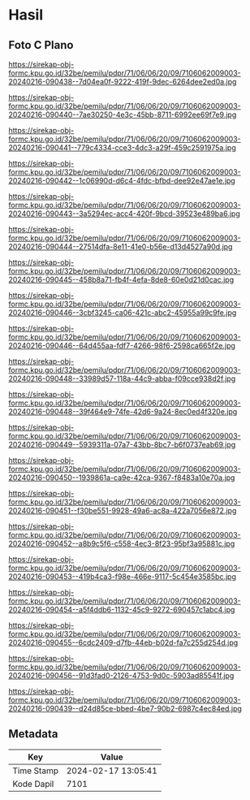 # Hasil

## Foto C Plano

https://sirekap-obj-formc.kpu.go.id/32be/pemilu/pdpr/71/06/06/20/09/7106062009003-20240216-090438--7d04ea0f-9222-419f-9dec-6264dee2ed0a.jpg

https://sirekap-obj-formc.kpu.go.id/32be/pemilu/pdpr/71/06/06/20/09/7106062009003-20240216-090440--7ae30250-4e3c-45bb-8711-6992ee69f7e9.jpg

https://sirekap-obj-formc.kpu.go.id/32be/pemilu/pdpr/71/06/06/20/09/7106062009003-20240216-090441--779c4334-cce3-4dc3-a29f-459c2591975a.jpg

https://sirekap-obj-formc.kpu.go.id/32be/pemilu/pdpr/71/06/06/20/09/7106062009003-20240216-090442--1c06990d-d6c4-4fdc-bfbd-dee92e47ae1e.jpg

https://sirekap-obj-formc.kpu.go.id/32be/pemilu/pdpr/71/06/06/20/09/7106062009003-20240216-090443--3a5294ec-acc4-420f-9bcd-39523e489ba6.jpg

https://sirekap-obj-formc.kpu.go.id/32be/pemilu/pdpr/71/06/06/20/09/7106062009003-20240216-090444--27514dfa-8e11-41e0-b56e-d13d4527a90d.jpg

https://sirekap-obj-formc.kpu.go.id/32be/pemilu/pdpr/71/06/06/20/09/7106062009003-20240216-090445--458b8a71-fb4f-4efa-8de8-60e0d21d0cac.jpg

https://sirekap-obj-formc.kpu.go.id/32be/pemilu/pdpr/71/06/06/20/09/7106062009003-20240216-090446--3cbf3245-ca06-421c-abc2-45955a99c9fe.jpg

https://sirekap-obj-formc.kpu.go.id/32be/pemilu/pdpr/71/06/06/20/09/7106062009003-20240216-090446--64d455aa-fdf7-4266-98f6-2598ca665f2e.jpg

https://sirekap-obj-formc.kpu.go.id/32be/pemilu/pdpr/71/06/06/20/09/7106062009003-20240216-090448--33989d57-118a-44c9-abba-f09cce938d2f.jpg

https://sirekap-obj-formc.kpu.go.id/32be/pemilu/pdpr/71/06/06/20/09/7106062009003-20240216-090448--39f464e9-74fe-42d6-9a24-8ec0ed4f320e.jpg

https://sirekap-obj-formc.kpu.go.id/32be/pemilu/pdpr/71/06/06/20/09/7106062009003-20240216-090449--5939311a-07a7-43bb-8bc7-b6f0737eab69.jpg

https://sirekap-obj-formc.kpu.go.id/32be/pemilu/pdpr/71/06/06/20/09/7106062009003-20240216-090450--1939861a-ca9e-42ca-9367-f8483a10e70a.jpg

https://sirekap-obj-formc.kpu.go.id/32be/pemilu/pdpr/71/06/06/20/09/7106062009003-20240216-090451--f30be551-9928-49a6-ac8a-422a7056e872.jpg

https://sirekap-obj-formc.kpu.go.id/32be/pemilu/pdpr/71/06/06/20/09/7106062009003-20240216-090452--a8b9c5f6-c558-4ec3-8f23-95bf3a95881c.jpg

https://sirekap-obj-formc.kpu.go.id/32be/pemilu/pdpr/71/06/06/20/09/7106062009003-20240216-090453--419b4ca3-f98e-466e-9117-5c454e3585bc.jpg

https://sirekap-obj-formc.kpu.go.id/32be/pemilu/pdpr/71/06/06/20/09/7106062009003-20240216-090454--a5f4ddb6-1132-45c9-9272-690457c1abc4.jpg

https://sirekap-obj-formc.kpu.go.id/32be/pemilu/pdpr/71/06/06/20/09/7106062009003-20240216-090455--6cdc2409-d7fb-44eb-b02d-fa7c255d254d.jpg

https://sirekap-obj-formc.kpu.go.id/32be/pemilu/pdpr/71/06/06/20/09/7106062009003-20240216-090456--91d3fad0-2126-4753-9d0c-5903ad85541f.jpg

https://sirekap-obj-formc.kpu.go.id/32be/pemilu/pdpr/71/06/06/20/09/7106062009003-20240216-090439--d24d85ce-bbed-4be7-90b2-6987c4ec84ed.jpg


## Metadata

| Key        | Value               |
| ---------- | ------------------- |
| Time Stamp | 2024-02-17 13:05:41 |
| Kode Dapil | 7101                |



